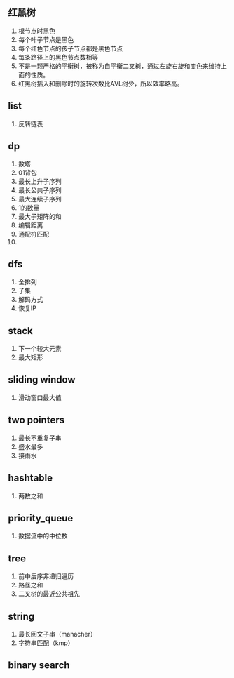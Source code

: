 ## 红黑树

1.  根节点时黑色
2.  每个叶子节点是黑色
3.  每个红色节点的孩子节点都是黑色节点
4.  每条路径上的黑色节点数相等
5.  不是一颗严格的平衡树，被称为自平衡二叉树，通过左旋右旋和变色来维持上面的性质。
6.  红黑树插入和删除时的旋转次数比AVL树少，所以效率略高。

## list

1.  反转链表

## dp

1.  数塔
2.  01背包
3.  最长上升子序列
4.  最长公共子序列
5.  最大连续子序列
6.  1的数量
7.  最大子矩阵的和
8.  编辑距离
9.  通配符匹配
10.  

## dfs

1.  全排列
2.  子集
3.  解码方式
4.  恢复IP

## stack

1.  下一个较大元素
2.  最大矩形

## sliding window

1.  滑动窗口最大值

## two pointers

1.  最长不重复子串
2.  盛水最多
3.  接雨水

## hashtable

1.  两数之和

## priority_queue

1.  数据流中的中位数

## tree

1.  前中后序非递归遍历
2.  路径之和
3.  二叉树的最近公共祖先

## string

1.  最长回文子串（manacher）
2.  字符串匹配（kmp）

## binary search

